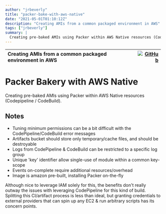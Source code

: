 ```yaml
---
author: "jrbeverly"
title: "packer-bake-with-aws-native"
date: "2021-05-01T01:10:12Z"
description: "Creating AMIs from a common packaged environment in AWS"
tags: ["jrbeverly"]
summary: |
  Creating pre-baked AMIs using Packer within AWS Native resources (Codepipeline / CodeBuild).
---
```


| Creating AMIs from a common packaged environment in AWS | [![GitHub](https://img.shields.io/badge/GitHub-%23121011.svg?logo=github&logoColor=white)](https://github.com/jrbeverly/packer-bake-with-aws-native) |
| :-------- | -------: |


# Packer Bakery with AWS Native

Creating pre-baked AMIs using Packer within AWS Native resources (Codepipeline / CodeBuild).

## Notes

- Tuning minimum permissions can be a bit difficult with the CodePipeline/CodeBuild error messages
- Artifacts bucket should store only temporary/cache files, and should be destroyable
- Logs from CodePipeline & CodeBuild can be restricted to a specific log group
- Unique 'key' identifier allow single-use of module within a common key-scope
- Events on-complete require additional resources/overhead
- Image is amazon pre-built, installing Packer on-the-fly

Although nice to leverage IAM solely for this, the benefits don't really outway the issues with leveraging CodePipeline for this kind of build. Splitting this CI/artifact process is less than ideal, but granting credentials to external providers that can spin up any EC2 & run arbitrary scripts has its concern points.
